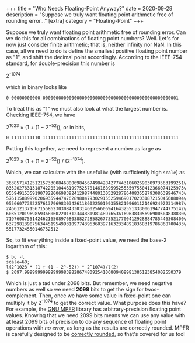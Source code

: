 +++
title = "Who Needs Floating-Point Anyway?"
date = 2020-09-29
description = "Suppose we truly want floating point arithmetic free of rounding error..."
[extra]
category = "Floating-Point"
+++

Suppose we truly want floating point arithmetic free of rounding error. Can we
do this for all combinations of floating point numbers? Well. Let's for now
just consider finite arithmetic; that is, neither infinity nor NaN. In this
case, all we need to do is define the smallest positive floating point number
as "1", and shift the decimal point accordingly. According to the IEEE-754
standard, for double-precision this number is

2<sup>-1074</sup>

which in binary looks like
```
0 00000000000 0000000000000000000000000000000000000000000000000001
```

To treat this as "1" we must also look at what the largest number is.
Checking IEEE-754, we have

2<sup>1023</sup> × (1 + (1 − 2<sup>−52</sup>)), or in bits,

```
0 11111111110 1111111111111111111111111111111111111111111111111111
```

Putting this together, we need to represent a number as large as

2<sup>1023</sup> × (1 + (1 − 2<sup>−52</sup>)) / (2<sup>−1074</sup>).

Which, we can calculate with the useful `bc` (with sufficiently high `scale`)
as
```
36385714125121573300846800698456749842842774431060269030973563199251\
83520276313187422051044619975257814616895952553597550412366074125973\
05594915359190782200698392412987448013052928786408355279308639946743\
57611588999020693594474762898847930291552594690170203187215045688094\
95566077392257613796983034261186022501993558219960112146924922314987\
24661213715671558623030843303146025660694164325513330061947744775142\
60351201969859368060220131234488198148976536169638305696900504838830\
71976087551424621650897680388272858267735217700412928884785446308400\
63729813907563445195499310977439636039716323348918368319786868700433\
55177324550146752512
```
So, to fit everything inside a fixed-point value, we need the base-2 logarithm
of this:

```
$ bc -l
scale=60;
l(2^1023 * (1 + (1 - 2^-52)) * 2^1074)/l(2)
$ 2097.999999999999999839828674809254106809409981385123854002550379
```
Which is just a tad under 2098 bits. But remember, we need negative numbers as
well so we need **2099** bits to get the sign for twos-complement. Then, once we
have some value in fixed-point one can multiply it by 2<sup>-1074</sup> to get
the correct value. What purpose does this have? For example, the [GNU
MPFR](https://www.mpfr.org/) library has arbitrary-precision floating point values.
Knowing that we need 2099 bits means we can use any value with at least 2099 bits
of precision to do any sequence of floating point operations with _no error_,
as long as the results are correctly rounded. MPFR is carefully designed to be
[correctly rounded](https://hal.inria.fr/inria-00070266/document), so that's
covered for us too!

